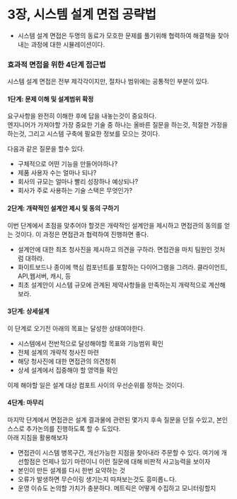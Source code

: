 # 3장, 시스템 설계 면접 공략법

* 시스템 설계 면접은 두명의 동료가 모호한 문제를 풀기위해 협력하여 해결책을 찾아내는 과정에 대한 시뮬레이션이다.



### 효과적 면접을 위한 4단계 접근법
시스템 설계 면접은 전부 제각각이지만, 절차나 범위에는 공통적인 부분이 있다.

#### 1단계: 문제 이해 및 설계범위 확정
요구사항을 완전히 이해한 후에 답을 내놓는것이 중요하다.  
엔지니어가 가져야할 가장 중요한 기술 중 하나는 올바른 질문을 하는것, 적절한 가정을 하는것, 그리고 시스템 구축에 필요한 정보를 모으는 것이다.  

다음과 같은 질문을 할수 있다.
* 구체적으로 어떤 기능을 만들어야하나?
* 제품 사용자 수는 얼마나 되나?
* 회사의 규모는 얼마나 빨리 성장하나 예상되나?
* 회사가 주로 사용하는 기술 스택은 무엇인가?

#### 2단계: 개략적인 설계안 제시 및 동의 구하기
이번 단계에서 초점을 맞추어야 할것은 개략적인 설계안을 제시하고 면접관의 동의를 얻는 것이다. 
이 과정은 면접관과 협력하여 진행하면 좋다. 
* 설계안에 대한 최초 청사진을 제시하고 의견을 구하라. 면접관을 마치 팀원인 것처럼 대하라.
* 화이트보드나 종이에 핵심 컴포넌트를 포함하는 다이어그램을 그려라. 클라이언트, API,웹서버, 캐시, 등
* 최초 설계안이 시스템 규모에 관계된 제약사항들을 만족하는지 개략적으로 계산해 보라.

#### 3단계: 상세설계
이 단계로 오기전 아래의 목표는 달성한 상태여야한다.  
* 시스템에서 전반적으로 달성해야할 목표와 기능범위 확인
* 전체 설계의 개략적 청사진 마련
* 해당 청사진에 대한 면접관의 의견청취
* 상세 설계에서 집중해야 할 영역들 확인

이제 해야할 일은 설계 대상 컴포트 사이의 우선순위를 정하는 것이다. 

#### 4단계: 마무리
마지막 단계에서 면접관은 설계 결과물에 관련된 몇가지 후속 질문을 던질 수있고, 본인 스스로 추가논의를 진행하도록 할 수 도있다.  
아래 지침을 활용해보자
* 면접관이 시스템 병목구간, 개선가능한 지점을 찾아내라 주문할 수 있다. 여기에 개선할점은 언제나 있기 마련이니 이런 질문에 대해 비판적 사고능력을 보이자
* 본인이 만든 설계를 다시 한번 요약하는 것
* 오류가 발생하면 무슨이링 생기는지 따져보는것도 흥미롭ㄴ다.
* 운영 이슈도 논의할 가치가 충분하다. 메트릭은 어떻게 수집하고 모니터링할지

